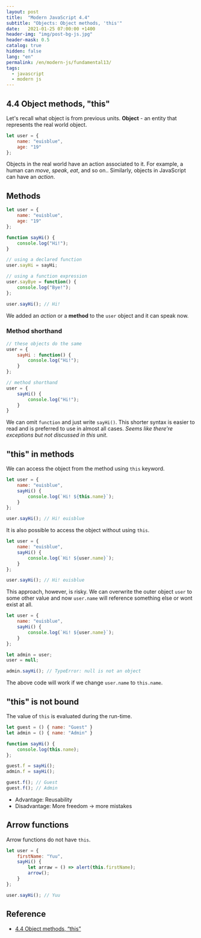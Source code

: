 ```yaml
---
layout: post
title:  "Modern JavaScript 4.4"
subtitle: "Objects: Object methods, 'this'"
date:   2021-01-25 07:00:00 +1400
header-img: "img/post-bg-js.jpg"
header-mask: 0.5
catalog: true
hidden: false
lang: "en"
permalink: /en/modern-js/fundamental13/
tags:
  - javascript
  - modern js
---
```


## 4.4 Object methods, "this"
Let's recall what object is from previous units.
**Object** - an entity that represents the real world object.
```js
let user = {
    name: "euisblue",
    age: "19"
};
```

Objects in the real world have an action associated to it. For example, a human can _move_, _speak_, _eat_, and so on.. Similarly, objects in JavaScript can have an  _action_.

## Methods
```js
let user = {
    name: "euisblue",
    age: "19"
};

function sayHi() {
    console.log("Hi!");
}

// using a declared function
user.sayHi = sayHi;

// using a function expression
user.sayBye = function() {
    console.log("Bye!");
};

user.sayHi(); // Hi!
```

We added an _action_ or a **method** to the `user` object and it can speak now.

### Method shorthand
```js
// these objects do the same
user = {
    sayHi : function() {
        console.log("Hi!");
    }
};

// method shorthand
user = {
    sayHi() {
        console.log("Hi!");
    }
}
```
We can omit `function` and just write `sayHi()`. This shorter syntax is easier to read and is preferred to use in almost all cases. *Seems like there're exceptions but not discussed in this unit*.

## "this" in methods
We can access the object from the method using `this` keyword.
```js
let user = {
    name: "euisblue",
    sayHi() {
        console.log(`Hi! ${this.name}`);
    }
};

user.sayHi(); // Hi! euisblue
```

It is also possible to access the object without using `this`.

```js
let user = {
    name: "euisblue",
    sayHi() {
        console.log(`Hi! ${user.name}`);
    }
};

user.sayHi(); // Hi! euisblue
```

This approach, however, is risky. We can overwrite the outer object `user` to some other value and now `user.name` will reference something else or wont exist at all.
```js
let user = {
    name: "euisblue",
    sayHi() {
        console.log(`Hi! ${user.name}`);
    }
};

let admin = user;
user = null;

admin.sayHi(); // TypeError: null is not an object
```
The above code will work if we change `user.name` to `this.name`.

## "this" is not bound
The value of `this` is evaluated during the run-time.
```js
let guest = () { name: "Guest" }
let admin = () { name: "Admin" }

function sayHi() {
	console.log(this.name);
};

guest.f = sayHi();
admin.f = sayHi();

guest.f(); // Guest
guest.f(); // Admin
```

- Advantage: Reusability
- Disadvantage: More freedom -> more mistakes

## Arrow functions
Arrow functions do not have `this`.
```js
let user = {
    firstName: "Yuu",
    sayHi() {
        let arraw = () => alert(this.firstName);
        arrow();
    }
};

user.sayHi(); // Yuu
```

## Reference
- [4.4 Object methods, “this”](https://javascript.info/object-methods)
